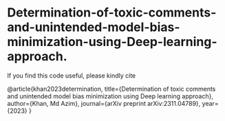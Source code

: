 # Determination-of-toxic-comments-and-unintended-model-bias-minimization-using-Deep-learning-approach.
If you find this code useful, please kindly cite

@article{khan2023determination,
  title={Determination of toxic comments and unintended model bias minimization using Deep learning approach},
  author={Khan, Md Azim},
  journal={arXiv preprint arXiv:2311.04789},
  year={2023}
}
